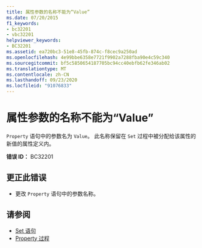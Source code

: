 ```yaml
---
title: 属性参数的名称不能为“Value”
ms.date: 07/20/2015
f1_keywords:
- bc32201
- vbc32201
helpviewer_keywords:
- BC32201
ms.assetid: ea720bc3-51e8-45fb-874c-f8cec9a250ad
ms.openlocfilehash: 4e99bbe6358e7721f9902a7288fba90e4c59c340
ms.sourcegitcommit: bf5c5850654187705bc94cc40ebfb62fe346ab02
ms.translationtype: MT
ms.contentlocale: zh-CN
ms.lasthandoff: 09/23/2020
ms.locfileid: "91076833"
---
```

# <a name="property-parameters-cannot-have-the-name-value"></a>属性参数的名称不能为“Value”

`Property` 语句中的参数名为 `Value`。 此名称保留在 `Set` 过程中被分配给该属性的新值的属性定义内。  
  
 **错误 ID：** BC32201  
  
## <a name="to-correct-this-error"></a>更正此错误  
  
- 更改 `Property` 语句中的参数名称。  
  
## <a name="see-also"></a>请参阅

- [Set 语句](../language-reference/statements/set-statement.md)
- [Property 过程](../programming-guide/language-features/procedures/property-procedures.md)
